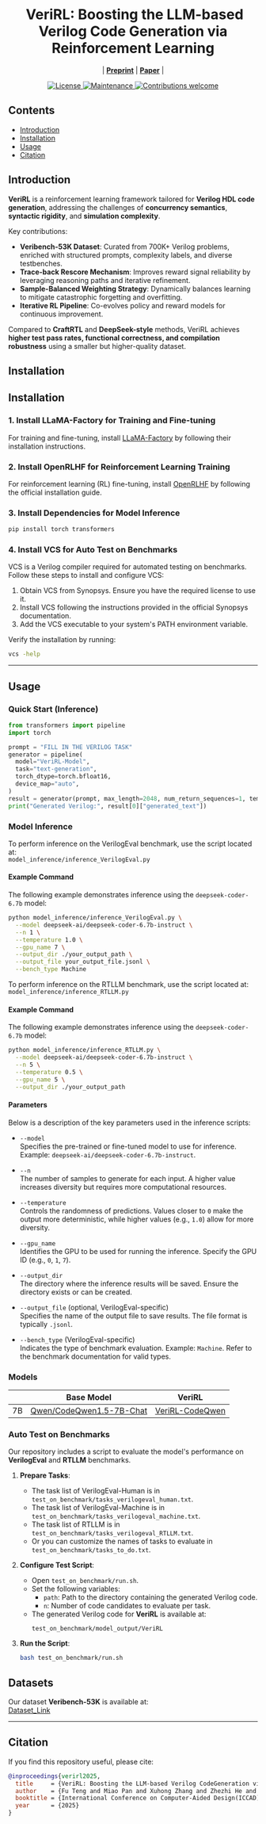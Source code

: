 
<div align="center"><h1>&nbsp;VeriRL: Boosting the LLM-based Verilog Code Generation via Reinforcement Learning</h1></div>

<p align="center">
| <a href="https://arxiv.org/pdf/2508.18462"><b>Preprint</b></a> | <a href="https://arxiv.org/pdf/2508.18462"><b>Paper</b></a> |
</p>

<p align="center">
  <a href="https://opensource.org/license/mulanpsl-2-0">
    <img src="https://img.shields.io/badge/License-MuLan_PSL_2.0-blue.svg" alt="License">
  </a>
  <a href="https://github.com/">
    <img src="https://img.shields.io/badge/Maintained%3F-yes-green.svg" alt="Maintenance">
  </a>
  <a href="https://github.com/">
    <img src="https://img.shields.io/badge/Contributions-welcome-brightgreen.svg?style=flat" alt="Contributions welcome">
  </a>
</p>


## Contents
- [Introduction](#introduction)
- [Installation](#installation)
- [Usage](#usage)
- [Citation](#citation)




## Introduction

**VeriRL** is a reinforcement learning framework tailored for **Verilog HDL code generation**, addressing the challenges of **concurrency semantics**, **syntactic rigidity**, and **simulation complexity**.

Key contributions:
- **Veribench-53K Dataset**: Curated from 700K+ Verilog problems, enriched with structured prompts, complexity labels, and diverse testbenches.
- **Trace-back Rescore Mechanism**: Improves reward signal reliability by leveraging reasoning paths and iterative refinement.
- **Sample-Balanced Weighting Strategy**: Dynamically balances learning to mitigate catastrophic forgetting and overfitting.
- **Iterative RL Pipeline**: Co-evolves policy and reward models for continuous improvement.

Compared to **CraftRTL** and **DeepSeek-style** methods, VeriRL achieves **higher test pass rates, functional correctness, and compilation robustness** using a smaller but higher-quality dataset.

## Installation

## Installation 
### 1. Install LLaMA-Factory for Training and Fine-tuning
For training and fine-tuning, install [LLaMA-Factory](https://github.com/hiyouga/LLaMA-Factory) by following their installation instructions.
### 2. Install OpenRLHF for Reinforcement Learning Training
For reinforcement learning (RL) fine-tuning, install [OpenRLHF](https://github.com/OpenRLHF/OpenRLHF) by following the official installation guide.
### 3. Install Dependencies for Model Inference
```bash
pip install torch transformers
```
### 4. Install VCS for Auto Test on Benchmarks
VCS is a Verilog compiler required for automated testing on benchmarks. Follow these steps to install and configure VCS:
1. Obtain VCS from Synopsys. Ensure you have the required license to use it.
2. Install VCS following the instructions provided in the official Synopsys documentation.
3. Add the VCS executable to your system's PATH environment variable.

Verify the installation by running:
```bash
vcs -help
```
---

## Usage

### Quick Start (Inference)
```python
from transformers import pipeline
import torch

prompt = "FILL IN THE VERILOG TASK"
generator = pipeline(
  model="VeriRL-Model",
  task="text-generation",
  torch_dtype=torch.bfloat16,
  device_map="auto",
)
result = generator(prompt, max_length=2048, num_return_sequences=1, temperature=0.0)
print("Generated Verilog:", result[0]["generated_text"])
```


### Model Inference
To perform inference on the VerilogEval benchmark, use the script located at:  
`model_inference/inference_VerilogEval.py`  

#### Example Command  
The following example demonstrates inference using the `deepseek-coder-6.7b` model:  
```bash
python model_inference/inference_VerilogEval.py \
  --model deepseek-ai/deepseek-coder-6.7b-instruct \
  --n 1 \
  --temperature 1.0 \
  --gpu_name 7 \
  --output_dir ./your_output_path \
  --output_file your_output_file.jsonl \
  --bench_type Machine
```

To perform inference on the RTLLM benchmark, use the script located at:
`model_inference/inference_RTLLM.py`

#### Example Command
The following example demonstrates inference using the `deepseek-coder-6.7b` model:
```bash
python model_inference/inference_RTLLM.py \
  --model deepseek-ai/deepseek-coder-6.7b-instruct \
  --n 5 \
  --temperature 0.5 \
  --gpu_name 5 \
  --output_dir ./your_output_path
```

#### Parameters

Below is a description of the key parameters used in the inference scripts:

- `--model`  
  Specifies the pre-trained or fine-tuned model to use for inference. Example: `deepseek-ai/deepseek-coder-6.7b-instruct`.

- `--n`  
  The number of samples to generate for each input. A higher value increases diversity but requires more computational resources.

- `--temperature`  
  Controls the randomness of predictions. Values closer to `0` make the output more deterministic, while higher values (e.g., `1.0`) allow for more diversity.

- `--gpu_name`  
  Identifies the GPU to be used for running the inference. Specify the GPU ID (e.g., `0`, `1`, `7`).

- `--output_dir`  
  The directory where the inference results will be saved. Ensure the directory exists or can be created.

- `--output_file` (optional, VerilogEval-specific)  
  Specifies the name of the output file to save results. The file format is typically `.jsonl`.

- `--bench_type` (VerilogEval-specific)  
  Indicates the type of benchmark evaluation. Example: `Machine`. Refer to the benchmark documentation for valid types.

### Models

|      | Base Model                                                                                          | VeriRL                                                               |
| ---- | --------------------------------------------------------------------------------------------------- | ------------------------------------------------------------------- |
| 7B   | [Qwen/CodeQwen1.5-7B-Chat](https://huggingface.co/Qwen/CodeQwen1.5-7B-Chat)                         | [VeriRL-CodeQwen]()|

### Auto Test on Benchmarks

Our repository includes a script to evaluate the model's performance on **VerilogEval** and **RTLLM** benchmarks.

1. **Prepare Tasks**:
   - The task list of VerilogEval-Human is in `test_on_benchmark/tasks_verilogeval_human.txt`.
   - The task list of VerilogEval-Machine is in `test_on_benchmark/tasks_verilogeval_machine.txt`.
   - The task list of RTLLM is in `test_on_benchmark/tasks_verilogeval_RTLLM.txt`.
   - Or you can customize the names of tasks to evaluate in `test_on_benchmark/tasks_to_do.txt`.

2. **Configure Test Script**:
   - Open `test_on_benchmark/run.sh`.
   - Set the following variables:
     - `path`: Path to the directory containing the generated Verilog code.
     - `n`: Number of code candidates to evaluate per task.
   - The generated Verilog code for **VeriRL** is available at:
     ```
     test_on_benchmark/model_output/VeriRL
     ```

3. **Run the Script**:
   ```bash
   bash test_on_benchmark/run.sh

## Datasets

Our dataset **Veribench-53K** is available at:  
[Dataset_Link](https://huggingface.co/datasets/tttboy/Veribench-53K)

---

## Citation
If you find this repository useful, please cite:
```bibtex
@inproceedings{verirl2025,
  title     = {VeriRL: Boosting the LLM-based Verilog CodeGeneration via Reinforcement Learning},
  author    = {Fu Teng and Miao Pan and Xuhong Zhang and Zhezhi He and Yiyao Yang and Xinyi Chai and Mengnan Qi and Liqiang Lu and Jianwei Yin},
  booktitle = {International Conference on Computer-Aided Design(ICCAD)},
  year      = {2025}
}
```
